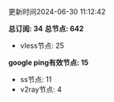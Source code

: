 更新时间2024-06-30 11:12:42

**总订阅: 34**
**总节点: 642**
- vless节点: 25

**google ping有效节点: 15**
- ss节点: 11
- v2ray节点: 4
